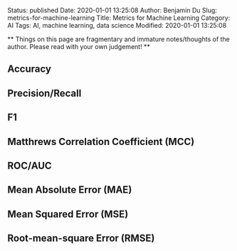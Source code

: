 Status: published
Date: 2020-01-01 13:25:08
Author: Benjamin Du
Slug: metrics-for-machine-learning
Title: Metrics for Machine Learning
Category: AI
Tags: AI, machine learning, data science
Modified: 2020-01-01 13:25:08

**
Things on this page are fragmentary and immature notes/thoughts of the author.
Please read with your own judgement!
**

## Accuracy 
## Precision/Recall 
## F1
## Matthrews Correlation Coefficient (MCC)
## ROC/AUC
## Mean Absolute Error (MAE)
## Mean Squared Error (MSE)
## Root-mean-square Error (RMSE) 
